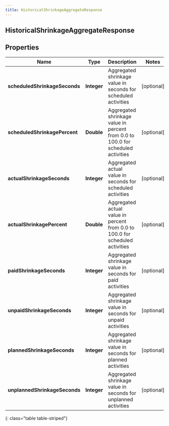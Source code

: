 ```yaml
---
title: HistoricalShrinkageAggregateResponse
---
```

## HistoricalShrinkageAggregateResponse


## Properties

| Name | Type | Description | Notes |
| ------------ | ------------- | ------------- | ------------- |
| **scheduledShrinkageSeconds** | <!----><!---->**Integer**<!----> | Aggregated shrinkage value in seconds for scheduled activities |  [optional] |
| **scheduledShrinkagePercent** | <!----><!---->**Double**<!----> | Aggregated shrinkage value in percent from 0.0 to 100.0 for scheduled activities |  [optional] |
| **actualShrinkageSeconds** | <!----><!---->**Integer**<!----> | Aggregated actual value in seconds for scheduled activities |  [optional] |
| **actualShrinkagePercent** | <!----><!---->**Double**<!----> | Aggregated actual value in percent from 0.0 to 100.0 for scheduled activities |  [optional] |
| **paidShrinkageSeconds** | <!----><!---->**Integer**<!----> | Aggregated shrinkage value in seconds for paid activities |  [optional] |
| **unpaidShrinkageSeconds** | <!----><!---->**Integer**<!----> | Aggregated shrinkage value in seconds for unpaid activities |  [optional] |
| **plannedShrinkageSeconds** | <!----><!---->**Integer**<!----> | Aggregated shrinkage value in seconds for planned activities |  [optional] |
| **unplannedShrinkageSeconds** | <!----><!---->**Integer**<!----> | Aggregated shrinkage value in seconds for unplanned activities |  [optional] |
{: class="table table-striped"}



